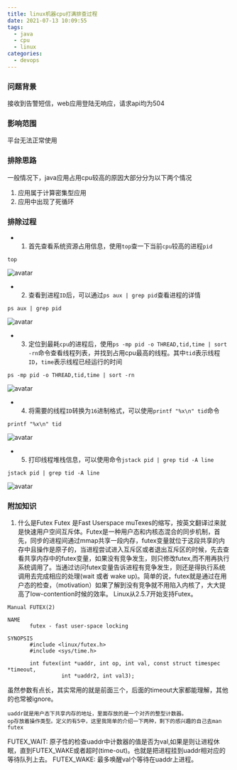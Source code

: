 ```yaml
---
title: linux机器cpu打满排查过程
date: 2021-07-13 10:09:55
tags:
  - java
  - cpu
  - linux
categories:
  - devops
---
```


### 问题背景
接收到告警短信，web应用登陆无响应，请求api均为504
### 影响范围
平台无法正常使用
### 排除思路
一般情况下，java应用占用cpu较高的原因大部分分为以下两个情况
1. 应用属于计算密集型应用
2. 应用中出现了死循环
### 排除过程
+ 1. 首先查看系统资源占用信息，使用`top`查一下当前`cpu`较高的进程`pid`
```
top
```
![avatar](1.png)
+ 2. 查看到进程`ID`后，可以通过`ps aux | grep pid`查看进程的详情
```
ps aux | grep pid
```
![avatar](2.png)
+ 3. 定位到最耗`cpu`的进程后，使用`ps -mp pid -o THREAD,tid,time | sort -rn`命令查看线程列表，并找到占用cpu最高的线程。其中`tid`表示线程`ID`，`time`表示线程已经运行的时间
```
ps -mp pid -o THREAD,tid,time | sort -rn
```
![avatar](3.png)

+ 4. 将需要的线程`ID`转换为`16`进制格式，可以使用`printf "%x\n" tid`命令
```
printf "%x\n" tid
```
![avatar](4.png)

+ 5. 打印线程堆栈信息，可以使用命令`jstack pid | grep tid -A line`
```
jstack pid | grep tid -A line
```
![avatar](5.png)

### 附加知识
1. 什么是Futex
Futex 是Fast Userspace muTexes的缩写，按英文翻译过来就是快速用户空间互斥体。Futex是一种用户态和内核态混合的同步机制，首先，同步的进程间通过mmap共享一段内存，futex变量就位于这段共享的内存中且操作是原子的，当进程尝试进入互斥区或者退出互斥区的时候，先去查看共享内存中的futex变量，如果没有竞争发生，则只修改futex,而不用再执行系统调用了。当通过访问futex变量告诉进程有竞争发生，则还是得执行系统调用去完成相应的处理(wait 或者 wake up)。简单的说，futex就是通过在用户态的检查，（motivation）如果了解到没有竞争就不用陷入内核了，大大提高了low-contention时候的效率。 Linux从2.5.7开始支持Futex。
```
Manual FUTEX(2)

NAME
       futex - fast user-space locking

SYNOPSIS
       #include <linux/futex.h>
       #include <sys/time.h>

       int futex(int *uaddr, int op, int val, const struct timespec *timeout,
                 int *uaddr2, int val3);
```
虽然参数有点长，其实常用的就是前面三个，后面的timeout大家都能理解，其他的也常被ignore。

    uaddr就是用户态下共享内存的地址，里面存放的是一个对齐的整型计数器。
    op存放着操作类型。定义的有5中，这里我简单的介绍一下两种，剩下的感兴趣的自己去man futex
 FUTEX_WAIT: 原子性的检查uaddr中计数器的值是否为val,如果是则让进程休眠，直到FUTEX_WAKE或者超时(time-out)。也就是把进程挂到uaddr相对应的等待队列上去。
 FUTEX_WAKE: 最多唤醒val个等待在uaddr上进程。
